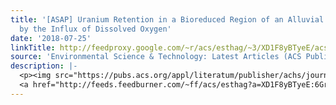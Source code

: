 ```yaml
---
title: '[ASAP] Uranium Retention in a Bioreduced Region of an Alluvial Aquifer Induced
  by the Influx of Dissolved Oxygen'
date: '2018-07-25'
linkTitle: http://feedproxy.google.com/~r/acs/esthag/~3/XD1F8yBTyeE/acs.est.8b00903
source: 'Environmental Science & Technology: Latest Articles (ACS Publications)'
description: |-
  <p><img src="https://pubs.acs.org/appl/literatum/publisher/achs/journals/content/esthag/0/esthag.ahead-of-print/acs.est.8b00903/20180724/images/medium/es-2018-009033_0006.gif" alt="TOC Graphic"/></p><div><cite>Environmental Science & Technology</cite></div><div>DOI: 10.1021/acs.est.8b00903</div><div class="feedflare">
  <a href="http://feeds.feedburner.com/~ff/acs/esthag?a=XD1F8yBTyeE:6GrK21ZFss8:yIl2AUoC8zA"><img src="http://feeds.feedburner.com/~ff/acs/esthag?d=yIl2AUoC8zA" border="0"></img></a>
---
```


